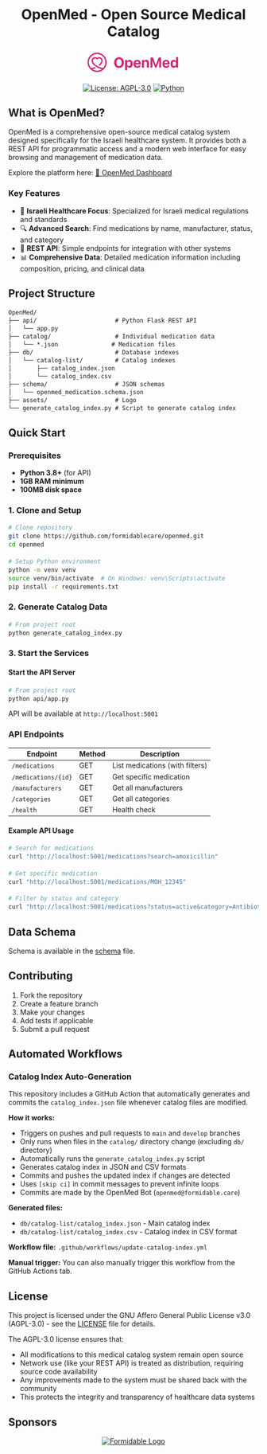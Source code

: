 <div align="center">
  <h1>OpenMed - Open Source Medical Catalog</h1>
  
  <img src="assets/logo.png" alt="OpenMed Logo" width="200"/>
  
  [![License: AGPL-3.0](https://img.shields.io/badge/License-AGPL--3.0-green.svg)](https://www.gnu.org/licenses/agpl-3.0)
  [![Python](https://img.shields.io/badge/Python-3.8+-blue.svg)](https://python.org)
</div>

## What is OpenMed?

OpenMed is a comprehensive open-source medical catalog system designed specifically for the Israeli healthcare system. It provides both a REST API for programmatic access and a modern web interface for easy browsing and management of medication data. 

Explore the platform here: [🔗 OpenMed Dashboard](https://openmed.formidable.care)

### Key Features

- 🏥 **Israeli Healthcare Focus**: Specialized for Israeli medical regulations and standards
- 🔍 **Advanced Search**: Find medications by name, manufacturer, status, and category
- 🔧 **REST API**: Simple endpoints for integration with other systems
- 📊 **Comprehensive Data**: Detailed medication information including composition, pricing, and clinical data

## Project Structure

```
OpenMed/
├── api/                      # Python Flask REST API
│   └── app.py
├── catalog/                  # Individual medication data
│   └── *.json               # Medication files
├── db/                       # Database indexes
│   └── catalog-list/         # Catalog indexes
│       ├── catalog_index.json
│       └── catalog_index.csv
├── schema/                   # JSON schemas
│   └── openmed_medication.schema.json
├── assets/                   # Logo
└── generate_catalog_index.py # Script to generate catalog index
```

## Quick Start

### Prerequisites

- **Python 3.8+** (for API)
- **1GB RAM minimum**
- **100MB disk space**

### 1. Clone and Setup

```bash
# Clone repository
git clone https://github.com/formidablecare/openmed.git
cd openmed

# Setup Python environment
python -m venv venv
source venv/bin/activate  # On Windows: venv\Scripts\activate
pip install -r requirements.txt
```

### 2. Generate Catalog Data

```bash
# From project root
python generate_catalog_index.py
```

### 3. Start the Services

#### Start the API Server

```bash
# From project root
python api/app.py
```

API will be available at `http://localhost:5001`

### API Endpoints

| Endpoint            | Method | Description                     |
| ------------------- | ------ | ------------------------------- |
| `/medications`      | GET    | List medications (with filters) |
| `/medications/{id}` | GET    | Get specific medication         |
| `/manufacturers`    | GET    | Get all manufacturers           |
| `/categories`       | GET    | Get all categories              |
| `/health`           | GET    | Health check                    |

#### Example API Usage

```bash
# Search for medications
curl "http://localhost:5001/medications?search=amoxicillin"

# Get specific medication
curl "http://localhost:5001/medications/MOH_12345"

# Filter by status and category
curl "http://localhost:5001/medications?status=active&category=Antibiotics"
```

## Data Schema

Schema is available in the [schema](schema/openmed_medication.schema.json) file.

## Contributing

1. Fork the repository
2. Create a feature branch
3. Make your changes
4. Add tests if applicable
5. Submit a pull request

## Automated Workflows

### Catalog Index Auto-Generation

This repository includes a GitHub Action that automatically generates and commits the `catalog_index.json` file whenever catalog files are modified.

**How it works:**

- Triggers on pushes and pull requests to `main` and `develop` branches
- Only runs when files in the `catalog/` directory change (excluding `db/` directory)
- Automatically runs the `generate_catalog_index.py` script
- Generates catalog index in JSON and CSV formats
- Commits and pushes the updated index if changes are detected
- Uses `[skip ci]` in commit messages to prevent infinite loops
- Commits are made by the OpenMed Bot (`openmed@formidable.care`)

**Generated files:**

- `db/catalog-list/catalog_index.json` - Main catalog index
- `db/catalog-list/catalog_index.csv` - Catalog index in CSV format

**Workflow file:** `.github/workflows/update-catalog-index.yml`

**Manual trigger:** You can also manually trigger this workflow from the GitHub Actions tab.

## License

This project is licensed under the GNU Affero General Public License v3.0 (AGPL-3.0) - see the [LICENSE](LICENSE) file for details.

The AGPL-3.0 license ensures that:

- All modifications to this medical catalog system remain open source
- Network use (like your REST API) is treated as distribution, requiring source code availability
- Any improvements made to the system must be shared back with the community
- This protects the integrity and transparency of healthcare data systems

## Sponsors

<div align="center">
  <a href="https://formidable.care">
    <img src="https://formidable.care/logo.png" alt="Formidable Logo" width="200"/>
  </a>
</div>
